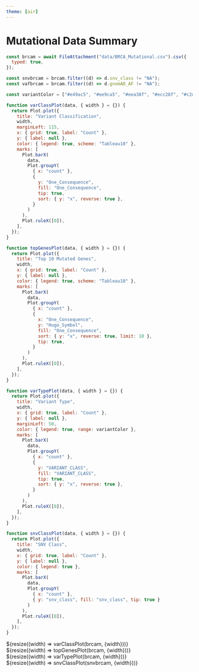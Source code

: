 ```yaml
---
theme: [air]
---
```


# Mutational Data Summary

```js
const brcam = await FileAttachment("data/BRCA_Mutational.csv").csv({
  typed: true,
});

const snvbrcam = brcam.filter((d) => d.snv_class != "NA");
const vafbrcam = brcam.filter((d) => d.gnomAD_AF != "NA");

const variantColor = ["#e49ac5", "#ee9ca5", "#eea38f", "#ecc28f", "#c2d492"];
```

```js
function varClassPlot(data, { width } = {}) {
  return Plot.plot({
    title: "Variant Classification",
    width,
    marginLeft: 115,
    x: { grid: true, label: "Count" },
    y: { label: null },
    color: { legend: true, scheme: "Tableau10" },
    marks: [
      Plot.barX(
        data,
        Plot.groupY(
          { x: "count" },
          {
            y: "One_Consequence",
            fill: "One_Consequence",
            tip: true,
            sort: { y: "x", reverse: true },
          }
        )
      ),
      Plot.ruleX([0]),
    ],
  });
}

function topGenesPlot(data, { width } = {}) {
  return Plot.plot({
    title: "Top 10 Mutated Genes",
    width,
    x: { grid: true, label: "Count" },
    y: { label: null },
    color: { legend: true, scheme: "Tableau10" },
    marks: [
      Plot.barX(
        data,
        Plot.groupY(
          { x: "count" },
          {
            x: "One_Consequence",
            y: "Hugo_Symbol",
            fill: "One_Consequence",
            sort: { y: "x", reverse: true, limit: 10 },
            tip: true,
          }
        )
      ),
      Plot.ruleX([0]),
    ],
  });
}

function varTypePlot(data, { width } = {}) {
  return Plot.plot({
    title: "Variant Type",
    width,
    x: { grid: true, label: "Count" },
    y: { label: null },
    marginLeft: 50,
    color: { legend: true, range: variantColor },
    marks: [
      Plot.barX(
        data,
        Plot.groupY(
          { x: "count" },
          {
            y: "VARIANT_CLASS",
            fill: "VARIANT_CLASS",
            tip: true,
            sort: { y: "x", reverse: true },
          }
        )
      ),
      Plot.ruleX([0]),
    ],
  });
}

function snvClassPlot(data, { width } = {}) {
  return Plot.plot({
    title: "SNV Class",
    width,
    x: { grid: true, label: "Count" },
    y: { label: null },
    color: { legend: true },
    marks: [
      Plot.barX(
        data,
        Plot.groupY(
          { x: "count" },
          { y: "snv_class", fill: "snv_class", tip: true }
        )
      ),
      Plot.ruleX([0]),
    ],
  });
}
```

<div class="grid grid-cols-1">
  <div class="card">${resize((width) => varClassPlot(brcam, {width}))}</div>
</div>

<div class="grid grid-cols-1">
  <div class="card">${resize((width) => topGenesPlot(brcam, {width}))}</div>
</div>

<div class="grid grid-cols-1">
  <div class="card">${resize((width) => varTypePlot(brcam, {width}))}</div>
</div>

<div class="grid grid-cols-1">
  <div class="card">${resize((width) => snvClassPlot(snvbrcam, {width}))}</div>
</div>
